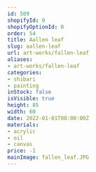 ```yaml
---
id: 509
shopifyId: 0
shopifyOptionId: 0
order: 54
title: Аallen leaf
slug: аallen-leaf
url: art-works/fallen-leaf
aliases:
- art-works/fallen-leaf
categories:
- shibari
- painting
inStock: false
isVisible: true
height: 85
width: 60
date: 2022-01-01T00:00:00Z
materials:
- acrylic
- oil
- canvas
price: -1
mainImage: fallen_leaf.JPG
---
```

